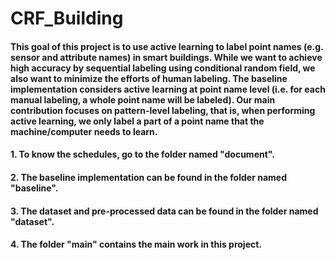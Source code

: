 # CRF_Building
#### This goal of this project is to use active learning to label point names (e.g. sensor and attribute names) in smart buildings. While we want to achieve high accuracy by sequential labeling using conditional random field, we also want to minimize the efforts of human labeling. The baseline implementation considers active learning at point name level (i.e. for each manual labeling, a whole point name will be labeled). Our main contribution focuses on pattern-level labeling, that is, when performing active learning, we only label a part of a point name that the machine/computer needs to learn.
#### 1. To know the schedules, go to the folder named "document".
#### 2. The baseline implementation can be found in the folder named "baseline".
#### 3. The dataset and pre-processed data can be found in the folder named "dataset".
#### 4. The folder "main" contains the main work in this project.
